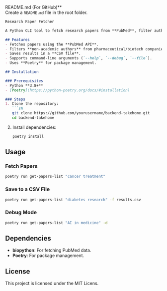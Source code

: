  README.md (For GitHub)**  
Create a `README.md` file in the root folder.

```md
Research Paper Fetcher

A Python CLI tool to fetch research papers from **PubMed**, filter authors affiliated with pharmaceutical/biotech companies, and save results as a CSV file

## Features
- Fetches papers using the **PubMed API**.
- Filters **non-academic authors** from pharmaceutical/biotech companies.
- Saves results in a **CSV file**.
- Supports command-line arguments (`--help`, `--debug`, `--file`).
- Uses **Poetry** for package management.

## Installation

### Prerequisites
- Python **3.8+**
- [Poetry](https://python-poetry.org/docs/#installation)

### Steps
1. Clone the repository:
   ```sh
   git clone https://github.com/yourusername/backend-takehome.git
   cd backend-takehome
   ```

2. Install dependencies:
   ```sh
   poetry install
   ```

## Usage

### Fetch Papers
```sh
poetry run get-papers-list "cancer treatment"
```

### Save to a CSV File
```sh
poetry run get-papers-list "diabetes research" -f results.csv
```

### Debug Mode
```sh
poetry run get-papers-list "AI in medicine" -d
```



## Dependencies
- **biopython**: For fetching PubMed data.
- **Poetry**: For package management.

## License
This project is licensed under the MIT Licens.
